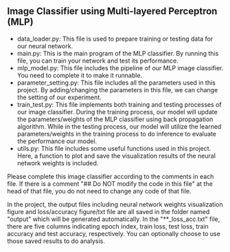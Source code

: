 ## Image Classifier using Multi-layered Perceptron (MLP)

- data_loader.py: This file is used to prepare training or testing data for our neural network.
- main.py: This is the main program of the MLP classifier. By running this file, you can train your network and test its performance.
- mlp_model.py: This file includes the pipeline of our MLP image classifier. You need to complete it to make it runnable.
- parameter_setting.py: This file includes all the parameters used in this project. By adding/changing the parameters in this file, we can change the setting of our experiment.
- train_test.py: This file implements both training and testing processes of our image classifier. During the training process, our model will update the parameters/weights of the MLP classifier using back propagation algorithm. While in the testing process, our model will utilize the learned parameters/weights in the training process to do inference to evaluate the performance our model. 
- utils.py: This file includes some useful functions used in this project. Here, a function to plot and save the visualization results of the neural network weights is included.

Please complete this image classifier according to the comments in each file. If there is a comment "## Do NOT modify the code in this file" at the head of that file,
you do not need to change any code of that file.

In the project, the output files including neural network weights visualization figure and loss/accuracy figure/txt file are all saved in the folder named "output" which will be generated automatically. In the "**_loss_acc.txt" file, there are five columns indicating epoch index, train loss, test loss, train accuracy and test accuracy, respectively. You can optionally choose to use those saved results to do analysis.
